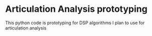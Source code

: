 # Articulation Analysis prototyping

This python code is prototyping for DSP algorithms I plan to use for articulation analysis